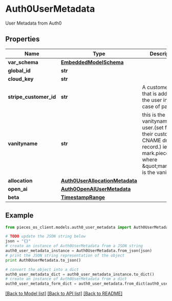 # Auth0UserMetadata

User Metadata from Auth0

## Properties

Name | Type | Description | Notes
------------ | ------------- | ------------- | -------------
**var_schema** | [**EmbeddedModelSchema**](EmbeddedModelSchema) |  | [optional] 
**global_id** | **str** |  | 
**cloud_key** | **str** |  | [optional] 
**stripe_customer_id** | **str** | A customer ID that is added to the user in the case of payments | [optional] 
**vanityname** | **str** | this is the vanityname of the user.(set from their custom CNAME dns record.) ie mark.pieces.cloud where \&quot;mark\&quot; is the vanityname. | [optional] 
**allocation** | [**Auth0UserAllocationMetadata**](Auth0UserAllocationMetadata) |  | [optional] 
**open_ai** | [**Auth0OpenAIUserMetadata**](Auth0OpenAIUserMetadata) |  | [optional] 
**beta** | [**TimestampRange**](TimestampRange) |  | [optional] 

## Example

```python
from pieces_os_client.models.auth0_user_metadata import Auth0UserMetadata

# TODO update the JSON string below
json = "{}"
# create an instance of Auth0UserMetadata from a JSON string
auth0_user_metadata_instance = Auth0UserMetadata.from_json(json)
# print the JSON string representation of the object
print Auth0UserMetadata.to_json()

# convert the object into a dict
auth0_user_metadata_dict = auth0_user_metadata_instance.to_dict()
# create an instance of Auth0UserMetadata from a dict
auth0_user_metadata_form_dict = auth0_user_metadata.from_dict(auth0_user_metadata_dict)
```
[[Back to Model list]](../README#documentation-for-models) [[Back to API list]](../README#documentation-for-api-endpoints) [[Back to README]](../README)



